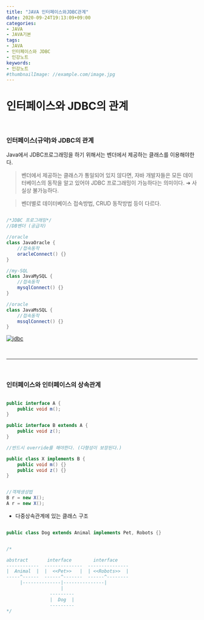```yaml
---
title: "JAVA 인터페이스와JDBC관계"
date: 2020-09-24T19:13:09+09:00
categories:
- JAVA
- JAVA기본
tags:
- JAVA
- 인터페이스와 JDBC
- 인강노트
keywords:
- 인강노트
#thumbnailImage: //example.com/image.jpg
---
```


<!--more-->
# 인터페이스와 JDBC의 관계 

&nbsp;


### 인터페이스(규약)와 JDBC의 관계

Java에서 JDBC프로그래밍을 하기 위해서는 벤더에서 제공하는 클래스를 이용해야한다.   
> 벤더에서 제공하는 클래스가 통일되어 있지 않다면, 자바 개발자들은 모든 데이터베이스의 동작을 알고 있어야 JDBC 프로그래밍이 가능하다는 의미이다.  &#10140; 사실상 불가능하다.

> 벤더별로 데이터베이스 접속방법, CRUD 동작방법 등이 다르다.

```java

/*JDBC 프로그래밍*/
//DB벤더 (공급자)

//oracle
class JavaOracle {
    //접속동작
    oracleConnect() {}
}

//my-SQL
class JavaMySQL {
    //접속동작
    mysqlConnect() {}
}

//oracle
class JavaMsSQL {
    //접속동작
    mssqlConnect() {}
}
```


[![jdbc](https://user-images.githubusercontent.com/28701069/94134165-9d8f7800-fe9c-11ea-8103-2d5b3133321b.PNG)](https://user-images.githubusercontent.com/28701069/94134165-9d8f7800-fe9c-11ea-8103-2d5b3133321b.PNG)

&nbsp;

-----

&nbsp;


### 인터페이스와 인터페이스의 상속관계

```java

public interface A {
    public void m();
}

public interface B extends A {
    public void z();
}

//반드시 override를 해야한다. (다형성이 보장된다.)

public class X implements B {
    public void m() {}
    public void z() {}
}


//객체생성법
B r = new X();
A r = new X();

```

- 다중상속관계에 있는 클래스 구조

```java

public class Dog extends Animal implements Pet, Robots {}


/*

abstract       interface        interface
------------  --------------  ---------------
|  Animal  |  |  <<Pet>>   |  | <<Robots>>  |
-----^------  ------^-------  ------^--------
     |--------------|---------------|
                    |
                ---------
                |  Dog  |
                ---------
*/


```